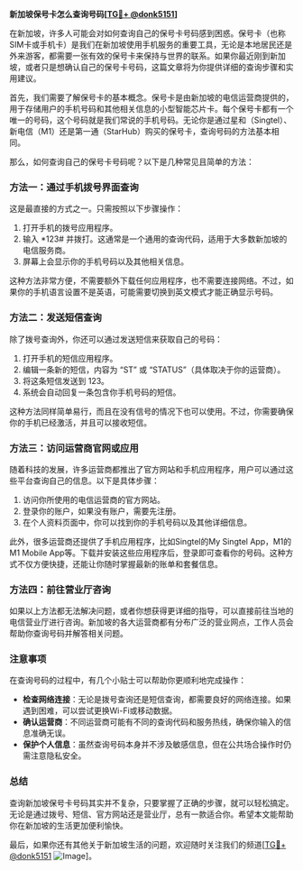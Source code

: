 **新加坡保号卡怎么查询号码[[TG💪+ @donk5151](https://t.me/s/donk5151)]**

在新加坡，许多人可能会对如何查询自己的保号卡号码感到困惑。保号卡（也称SIM卡或手机卡）是我们在新加坡使用手机服务的重要工具，无论是本地居民还是外来游客，都需要一张有效的保号卡来保持与世界的联系。如果你最近刚到新加坡，或者只是想确认自己的保号卡号码，这篇文章将为你提供详细的查询步骤和实用建议。

首先，我们需要了解保号卡的基本概念。保号卡是由新加坡的电信运营商提供的，用于存储用户的手机号码和其他相关信息的小型智能芯片卡。每个保号卡都有一个唯一的号码，这个号码就是我们常说的手机号码。无论你是通过星和（Singtel）、新电信（M1）还是第一通（StarHub）购买的保号卡，查询号码的方法基本相同。

那么，如何查询自己的保号卡号码呢？以下是几种常见且简单的方法：

### 方法一：通过手机拨号界面查询

这是最直接的方式之一。只需按照以下步骤操作：

1. 打开手机的拨号应用程序。
2. 输入 *123# 并拨打。这通常是一个通用的查询代码，适用于大多数新加坡的电信服务商。
3. 屏幕上会显示你的手机号码以及其他相关信息。

这种方法非常方便，不需要额外下载任何应用程序，也不需要连接网络。不过，如果你的手机语言设置不是英语，可能需要切换到英文模式才能正确显示号码。

### 方法二：发送短信查询

除了拨号查询外，你还可以通过发送短信来获取自己的号码：

1. 打开手机的短信应用程序。
2. 编辑一条新的短信，内容为 “ST” 或 “STATUS”（具体取决于你的运营商）。
3. 将这条短信发送到 123。
4. 系统会自动回复一条包含你手机号码的短信。

这种方法同样简单易行，而且在没有信号的情况下也可以使用。不过，你需要确保你的手机已经激活，并且可以接收短信。

### 方法三：访问运营商官网或应用

随着科技的发展，许多运营商都推出了官方网站和手机应用程序，用户可以通过这些平台查询自己的信息。以下是具体步骤：

1. 访问你所使用的电信运营商的官方网站。
2. 登录你的账户，如果没有账户，需要先注册。
3. 在个人资料页面中，你可以找到你的手机号码以及其他详细信息。

此外，很多运营商还提供了手机应用程序，比如Singtel的My Singtel App，M1的M1 Mobile App等。下载并安装这些应用程序后，登录即可查看你的号码。这种方式不仅方便快捷，还能让你随时掌握最新的账单和套餐信息。

### 方法四：前往营业厅咨询

如果以上方法都无法解决问题，或者你想获得更详细的指导，可以直接前往当地的电信营业厅进行咨询。新加坡的各大运营商都有分布广泛的营业网点，工作人员会帮助你查询号码并解答相关问题。

### 注意事项

在查询号码的过程中，有几个小贴士可以帮助你更顺利地完成操作：

- **检查网络连接**：无论是拨号查询还是短信查询，都需要良好的网络连接。如果遇到困难，可以尝试更换Wi-Fi或移动数据。
- **确认运营商**：不同运营商可能有不同的查询代码和服务热线，确保你输入的信息准确无误。
- **保护个人信息**：虽然查询号码本身并不涉及敏感信息，但在公共场合操作时仍需注意隐私安全。

### 总结

查询新加坡保号卡号码其实并不复杂，只要掌握了正确的步骤，就可以轻松搞定。无论是通过拨号、短信、官方网站还是营业厅，总有一款适合你。希望本文能帮助你在新加坡的生活更加便利愉快。

最后，如果你还有其他关于新加坡生活的问题，欢迎随时关注我们的频道[[TG💪+ @donk5151](https://t.me/s/donk5151) ![Image](https://i.postimg.cc/rwNCRYN7/Snipaste-2025-04-30-17-27-05.png)]。